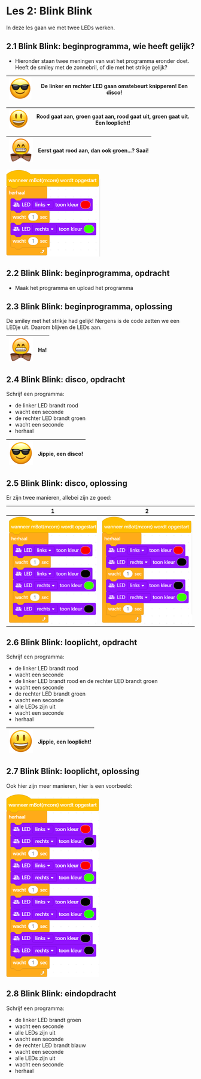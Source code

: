 # Les 2: Blink Blink

In deze les gaan we met twee LEDs werken.

## 2.1 Blink Blink: beginprogramma, wie heeft gelijk?

 * Hieronder staan twee meningen van wat het programma eronder doet.
   Heeft de smiley met de zonnebril, of die met het strikje gelijk?

![Sunglasses](EmojiSunglasses.png) | De linker en rechter LED gaan omstebeurt knipperen! Een disco!
:-------------:|:----------------------------------------: 

![Smiley](EmojiSmiley.png) | Rood gaat aan, groen gaat aan, rood gaat uit, groen gaat uit. Een looplicht!
:-------------:|:----------------------------------------: 

![Bowtie](EmojiBowtie.png) | Eerst gaat rood aan, dan ook groen...? Saai!
:-------------:|:----------------------------------------: 

![2.1 Blink Blink: beginprogramma](2_1.png)

## 2.2 Blink Blink: beginprogramma, opdracht

 * Maak het programma en upload het programma

## 2.3 Blink Blink: beginprogramma, oplossing

De smiley met het strikje had gelijk! 
Nergens is de code zetten we een LEDje uit.
Daarom blijven de LEDs aan.

![Bowtie](EmojiBowtie.png) | Ha!
:-------------:|:----------------------------------------: 

## 2.4 Blink Blink: disco, opdracht

Schrijf een programma:

 * de linker LED brandt rood
 * wacht een seconde
 * de rechter LED brandt groen
 * wacht een seconde
 * herhaal

![Sunglasses](EmojiSunglasses.png) | Jippie, een disco!
:-------------:|:----------------------------------------: 

## 2.5 Blink Blink: disco, oplossing

Er zijn twee manieren, allebei zijn ze goed:

1|2
---|---
![](2_5_1.png)|![](2_5_2.png)

## 2.6 Blink Blink: looplicht, opdracht

Schrijf een programma:

 * de linker LED brandt rood
 * wacht een seconde
 * de linker LED brandt rood en de rechter LED brandt groen
 * wacht een seconde
 * de rechter LED brandt groen
 * wacht een seconde
 * alle LEDs zijn uit
 * wacht een seconde
 * herhaal

![Smiley](EmojiSmiley.png) | Jippie, een looplicht!
:-------------:|:----------------------------------------: 

## 2.7 Blink Blink: looplicht, oplossing

Ook hier zijn meer manieren, hier is een voorbeeld:

![](2_7.png)

## 2.8 Blink Blink: eindopdracht

Schrijf een programma:

 * de linker LED brandt groen
 * wacht een seconde
 * alle LEDs zijn uit
 * wacht een seconde
 * de rechter LED brandt blauw
 * wacht een seconde
 * alle LEDs zijn uit
 * wacht een seconde
 * herhaal
